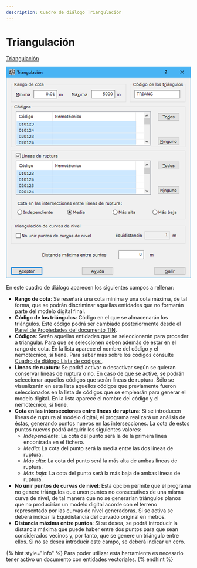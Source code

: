 ```yaml
---
description: Cuadro de diálogo Triangulación
---
```


# Triangulación

[Triangulación](../como.../como-triangulacion.md)

![Cuadro de di&#xE1;logo Triangulaci&#xF3;n](../../.gitbook/assets/image%20%2861%29.png)

En este cuadro de diálogo aparecen los siguientes campos a rellenar:

* **Rango de cota**: Se reseñará una cota mínima y una cota máxima, de tal forma, que se podrán discriminar aquellas entidades que no formarán parte del modelo digital final.
* **Código de los triángulos**: Código en el que se almacenarán los triángulos. Este código podrá ser cambiado posteriormente desde el [Panel de Propiedades del documento TIN](../introduccion/paneles-de-la-aplicacion/panel-propiedades/panel-propiedades-documento-tin.md).
* **Códigos**: Serán aquellas entidades que se seleccionarán para proceder a triangular. Para que se seleccionen deben además de estar en el rango de cota. En la lista aparece el nombre del código y el nemotécnico, si tiene. Para saber más sobre los códigos consulte [Cuadro de diálogo Lista de códigos ](../otras-herramientas/lista-de-codigos/).
* **Líneas de ruptura**: Se podrá activar o desactivar según se quieran conservar líneas de ruptura o no. En caso de que se active, se podrán seleccionar aquellos códigos que serán líneas de ruptura. Sólo se visualizarán en esta lista aquellos códigos que previamente fueron seleccionados en la lista de códigos que se emplearán para generar el modelo digital. En la lista aparece el nombre del código y el nemotécnico, si tiene.
* **Cota en las intersecciones entre líneas de ruptura**: Si se introducen líneas de ruptura al modelo digital, el programa realizará un análisis de éstas, generando puntos nuevos en las intersecciones. La cota de estos puntos nuevos podrá adquirir los siguientes valores:
  * _Independiente_: La cota del punto será la de la primera línea encontrada en el fichero.
  * _Media_: La cota del punto será la media entre las dos líneas de ruptura.
  * _Más alta_: La cota del punto será la más alta de ambas líneas de ruptura.
  * _Más baja_: La cota del punto será la más baja de ambas líneas de ruptura.
* **No unir puntos de curvas de nivel**: Esta opción permite que el programa no genere triángulos que unen puntos no consecutivos de una misma curva de nivel, de tal manera que no se generarían triángulos planos que no producirían un modelo digital acorde con el terreno representado por las curvas de nivel generadoras. Si se activa se deberá indicar la Equidistancia del curvado original en metros.
* **Distancia máxima entre puntos**: Si se desea, se podrá introducir la distancia máxima que puede haber entre dos puntos para que sean considerados vecinos y, por tanto, que se genere un triángulo entre ellos. Si no se desea introducir este campo, se deberá indicar un cero.

{% hint style="info" %}
Para poder utilizar esta herramienta es necesario tener activo un documento con entidades vectoriales.
{% endhint %}


